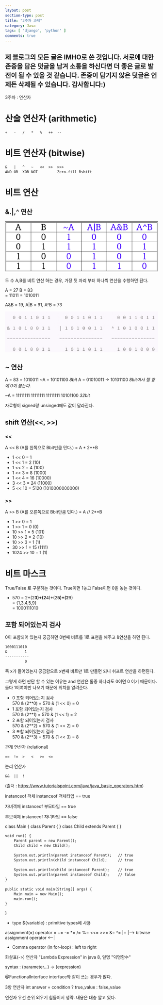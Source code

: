 ```yaml
---
layout: post
section-type: post
title: "3주차 과제"
category: Java
tags: [ 'django', 'python' ]
comments: true
---
```

제 블로그의 모든 글은 IMHO로 쓴 것입니다.
서로에 대한 존중을 담은 덧글을 남겨 소통을 하신다면 더 좋은 글로 발전이 될 수 있을 것 같습니다.
존중이 담기지 않은 덧글은 언제든 삭제될 수 있습니다.
감사합니다:)  
---  
3주차 : 연산자
# 산술 연산자 (arithmetic)
```
+ 	- 	/ 	* 	% 	++ 	--
```
# 비트 연산자 (bitwise)

```
& 	| 	^ 	~ 	<< 	>> 	>>>
AND	OR 	XOR	NOT			Zero-fill Rshift
```


# 비트 연산

## &.|,^ 연산
<img alt="success" src = "/images/2018-08-19-bit/bit_operation.png"/>

두 수 A,B를 비트 연산 하는 경우, 가장 뒷 자리 부터 하나씩 연산을 수행하면 된다.

A = 27    B = 83</br>
  = 11011   = 1010011</br>

A&B = 19, A|B = 91, A^B = 73

<img alt="success" src = "/images/2018-08-19-bit/27_83_bit_operation.png"/>


## ~ 연산
A = 83 = 1010011
~A = 10101100 *8bit*
A = 01010011 -> 10101100
*8bit여서 젤 앞에 0이 붙는다.*

~A = 11111111 11111111 11111111 10101100
*32bit*

자료형이 signed랑 unsinged에도 값이 달라진다.

## shift 연산(<<, >>)

### <<
A << B (A를 왼쪽으로 Bbit만큼 민다.)
= A * 2**B

- 1 << 0 = 1
- 1 << 1 = 2 (10)
- 1 << 2 = 4 (100)
- 1 << 3 = 8 (1000)
- 1 << 4 = 16 (10000)
- 3 << 3 = 24 (11000)
- 5 << 10 = 5120 (1010000000000)

### >>
A >> B (A를 오른쪽으로 Bbit만큼 민다.)
= A // 2**B

- 1 >> 0 = 1
- 1 >> 1 = 0 (0)
- 10 >> 1 = 5 (101)
- 10 >> 2 = 2 (10)
- 10 >> 3 = 1 (1)
- 30 >> 1 = 15 (1111)
- 1024 >> 10 = 1 (1)

# 비트 마스크
True/False 로 구분하는 것이다.
True이면 1놓고 False이면 0을 놓는 것이다.

- 570 = 2+(2**3)+(2**4)+(2**5)+(2**9)</br>
    = {1,3,4,5,9}</br>
    = 1000111010

## 포함 되어있는지 검사
0이 포함되어 있는지 궁금하면 0번째 비트를 1로 표현을 해주고 &연산을 하면 된다.

```
1000111010
&        1
-----------
         0
```
즉 x가 들어있는지 궁금함으로 x번째 비트만 1로 만들면 되니 쉬프트 연산을 하면된다.

그렇게 하면 판단 할 수 있는 이유는 and 연산은 둘중 하나라도 0이면 0 이기 때문이다.
둘다 1이여야만 나오기 때문에 위치를 알려준다.

- 0 포함 되어있는지 검사</br>
  570 & (2**0) = 570 & (1 << 0) = 0
- 1 포함 되어있는지 검사</br>
  570 & (2**1) = 570 & (1 << 1) = 2
- 2 포함 되어있는지 검사</br>
  570 & (2**2) = 570 & (1 << 2) = 0
- 3 포함 되어있는지 검사</br>
  570 & (2**3) = 570 & (1 << 3) = 8


관계 연산자 (relational)
```
== 	!= 	> 	< 	>= 	<=
```
논리 연산자
```
&& 	||	!
```
(출처 : https://www.tutorialspoint.com/java/java_basic_operators.htm)

instanceof
객체 instanceof 객체타입 == true

자녀객체 instanceof 부모타입 == true

부모객체 instanceof 자녀타입 == false

class Main {
    class Parent { }
    class Child extends Parent { }

    void run() {
        Parent parent = new Parent();
        Child child = new Child();

        System.out.println(parent instanceof Parent);   // true
        System.out.println(child instanceof Child);     // true

        System.out.println(child instanceof Parent);    // true
        System.out.println(parent instanceof Child);    // false
    }

    public static void main(String[] args) {
        Main main = new Main();
        main.run();
    }
}
* type ${variable} : primitive types에 사용

assignment(=) operator
= 	+= 	-= 	*= 	/= 	%= 	<<= 	>>= 	&= 	^= 	|=
						|--> bitwise assignment operator <--|
* Comma operator (in for-loop) : left to right

화살표(->) 연산자
"Lambda Expression" in java 8, 일명 "익명함수"

syntax : (parameter...) -> {expression}

@FunctionalInterface interface와 같이 쓰는 경우가 많다.


3항 연산자
int answer = condition ? true_value : false_value

연산자 우선 순위
외우기 힘들어서 생략. 내용은 대충 알고 있다.
